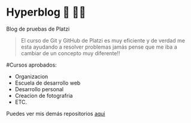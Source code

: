 # Hyperblog  🤖 👨‍💻  
Blog de pruebas de Platzi
>El curso de Git y GitHub de Platzi es muy eficiente y de verdad me esta ayudando a resolver problemas jamás pense que me iba a cambiar de un concepto muy diferente!!

#Cursos aprobados:
* Organizacion
* Escuela de desarrollo web
* Desarrollo personal
* Creacion de fotografria
* ETC. 

Puedes ver mis demás repositorios [aqui](https://github.com/Jason171096)
